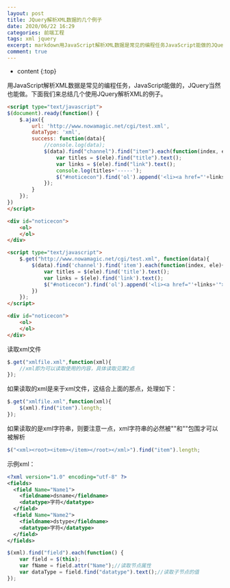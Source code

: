 ```yaml
---
layout: post
title: JQuery解析XML数据的几个例子
date: 2020/06/22 16:29
categories: 前端工程
tags: xml jquery
excerpt: markdown用JavaScript解析XML数据是常见的编程任务JavaScript能做的JQuery当然也能做下面我们来总结几个使用JQuery解析XML的例子htmlscripttypetextjavascriptdocumentreadyfunctionajaxurlhttpwwwnowamagicnetcgitestxmldataTypexmlsuccessfunctiondataco
comment: true
---
```


* content
{:top}

<!--markdown-->用JavaScript解析XML数据是常见的编程任务，JavaScript能做的，JQuery当然也能做。下面我们来总结几个使用JQuery解析XML的例子。```html<script type="text/javascript">$(document).ready(function() {	$.ajax({	  	url: 'http://www.nowamagic.net/cgi/test.xml',	  	dataType: 'xml',	  	success: function(data){		  	//console.log(data);		 	$(data).find("channel").find("item").each(function(index, ele) {				var titles = $(ele).find("title").text();				var links = $(ele).find("link").text();				console.log(titles+'-----');				$("#noticecon").find('ol').append('<li><a href="'+links+'">'+titles+'</a></li>');			});		}	});}) </script><div id="noticecon">    <ol>    </ol></div>``````html<script type="text/javascript">	$.get("http://www.nowamagic.net/cgi/test.xml", function(data){		$(data).find('channel').find('item').each(function(index, ele){			var titles = $(ele).find('title').text();			var links = $(ele).find('link').text();			$("#noticecon").find('ol').append('<li><a href="'+links+'">'+titles+'</a></li>');		})	});</script><div id="noticecon">    <ol>    </ol></div>```读取xml文件```javascript$.get("xmlfile.xml",function(xml){	//xml即为可以读取使用的内容，具体读取见第2点});```如果读取的xml是来于xml文件，这结合上面的那点，处理如下：```javascript$.get("xmlfile.xml",function(xml){    	$(xml).find("item").length;    });```如果读取的是xml字符串，则要注意一点，xml字符串的必然被"<xml>"和"</xml>"包围才可以被解析```javascript$("<xml><root><item></item></root></xml>").find("item").length;```示例xml：```xml<?xml version="1.0" encoding="utf-8" ?><fields>  <field Name="Name1">    <fieldname>dsname</fieldname>    <datatype>字符</datatype>  </field>  <field Name="Name2">    <fieldname>dstype</fieldname>    <datatype>字符</datatype>  </field></fields>``````javascript$(xml).find("field").each(function() {	var field = $(this);	var fName = field.attr("Name");//读取节点属性	var dataType = field.find("datatype").text();//读取子节点的值});```
    
